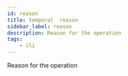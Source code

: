 ```yaml
---
id: reason
title: temporal  reason
sidebar_label: reason
description: Reason for the operation
tags:
    - cli
---
```


Reason for the operation

